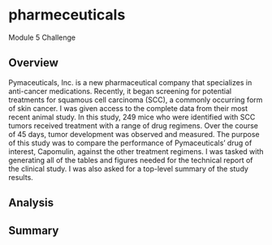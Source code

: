 # pharmeceuticals
Module 5 Challenge

## Overview
Pymaceuticals, Inc. is a new pharmaceutical company that specializes in anti-cancer medications. Recently, it began screening for potential treatments for squamous cell carcinoma (SCC), a commonly occurring form of skin cancer. I was given access to the complete data from their most recent animal study. In this study, 249 mice who were identified with SCC tumors received treatment with a range of drug regimens. Over the course of 45 days, tumor development was observed and measured. The purpose of this study was to compare the performance of Pymaceuticals’ drug of interest, Capomulin, against the other treatment regimens. I was tasked with generating all of the tables and figures needed for the technical report of the clinical study. I was also asked for a top-level summary of the study results.

## Analysis

## Summary

